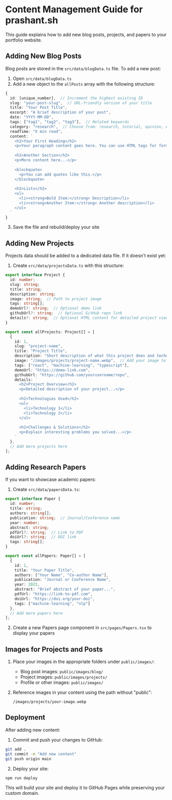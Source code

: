 # Content Management Guide for prashant.sh

This guide explains how to add new blog posts, projects, and papers to your portfolio website.

## Adding New Blog Posts

Blog posts are stored in the `src/data/blogData.ts` file. To add a new post:

1. Open `src/data/blogData.ts`
2. Add a new object to the `allPosts` array with the following structure:

```typescript
{
  id: [unique_number],  // Increment the highest existing ID
  slug: "your-post-slug",  // URL-friendly version of your title
  title: "Your Post Title",
  excerpt: "A brief description of your post",
  date: "YYYY-MM-DD",
  tags: ["tag1", "tag2", "tag3"],  // Related keywords
  category: "research",  // Choose from: research, tutorial, opinion, etc.
  readTime: "X min read",
  content: `
    <h2>Your First Heading</h2>
    <p>Your paragraph content goes here. You can use HTML tags for formatting.</p>
    
    <h2>Another Section</h2>
    <p>More content here...</p>
    
    <blockquote>
      <p>You can add quotes like this.</p>
    </blockquote>
    
    <h2>Lists</h2>
    <ul>
      <li><strong>Bold Item:</strong> Description</li>
      <li><strong>Another Item:</strong> Another description</li>
    </ul>
  `
}
```

3. Save the file and rebuild/deploy your site

## Adding New Projects

Projects data should be added to a dedicated data file. If it doesn't exist yet:

1. Create `src/data/projectsData.ts` with this structure:

```typescript
export interface Project {
  id: number;
  slug: string;
  title: string;
  description: string;
  image: string;  // Path to project image
  tags: string[];
  demoUrl?: string;  // Optional demo link
  githubUrl?: string;  // Optional GitHub repo link
  details?: string;  // Optional HTML content for detailed project view
}

export const allProjects: Project[] = [
  {
    id: 1,
    slug: "project-name",
    title: "Project Title",
    description: "Short description of what this project does and technologies used",
    image: "/images/projects/project-name.webp",  // Add your image to public/images/projects/
    tags: ["react", "machine-learning", "typescript"],
    demoUrl: "https://demo-link.com",
    githubUrl: "https://github.com/yourusername/repo",
    details: `
      <h2>Project Overview</h2>
      <p>Detailed description of your project...</p>
      
      <h2>Technologies Used</h2>
      <ul>
        <li>Technology 1</li>
        <li>Technology 2</li>
      </ul>
      
      <h2>Challenges & Solutions</h2>
      <p>Explain interesting problems you solved...</p>
    `
  },
  // Add more projects here
];
```

## Adding Research Papers

If you want to showcase academic papers:

1. Create `src/data/papersData.ts`:

```typescript
export interface Paper {
  id: number;
  title: string;
  authors: string[];
  publication: string;  // Journal/Conference name
  year: number;
  abstract: string;
  pdfUrl?: string;  // Link to PDF
  doiUrl?: string;  // DOI link
  tags: string[];
}

export const allPapers: Paper[] = [
  {
    id: 1,
    title: "Your Paper Title",
    authors: ["Your Name", "Co-author Name"],
    publication: "Journal or Conference Name",
    year: 2023,
    abstract: "Brief abstract of your paper...",
    pdfUrl: "https://link-to-pdf.com",
    doiUrl: "https://doi.org/your-doi",
    tags: ["machine-learning", "nlp"]
  },
  // Add more papers here
];
```

2. Create a new Papers page component in `src/pages/Papers.tsx` to display your papers

## Images for Projects and Posts

1. Place your images in the appropriate folders under `public/images/`:
   - Blog post images: `public/images/blog/`
   - Project images: `public/images/projects/`
   - Profile or other images: `public/images/`

2. Reference images in your content using the path without "public": 
   ```
   /images/projects/your-image.webp
   ```

## Deployment

After adding new content:

1. Commit and push your changes to GitHub:
```bash
git add .
git commit -m "Add new content"
git push origin main
```

2. Deploy your site:
```bash
npm run deploy
```

This will build your site and deploy it to GitHub Pages while preserving your custom domain.
